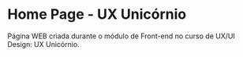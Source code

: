 
<h1>Home Page - UX Unicórnio</h1>

Página WEB criada durante o módulo de Front-end no curso de UX/UI Design: UX Unicórnio.

